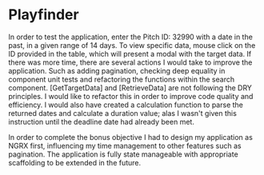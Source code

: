 # Playfinder

In order to test the application, enter the Pitch ID: 32990 with a date in the past, in a given range of 14 days.
To view specific data, mouse click on the ID provided in the table, which will present a modal with the target data.
If there was more time, there are several actions I would take to improve the application. Such as adding pagination, checking deep equality in component unit tests and refactoring the functions 
within the search component. [GetTargetData] and [RetrieveData] are not following the DRY principles. I would like to refactor this in order to improve code quality and efficiency. I would also have created a calculation function to parse the returned dates and calculate a duration value; alas I wasn't given this instruction until the deadline date had already been met.

In order to complete the bonus objective I had to design my application as NGRX first, influencing my time management to other features such as pagination. The application is fully state manageable with appropriate scaffolding to be extended in the future.
